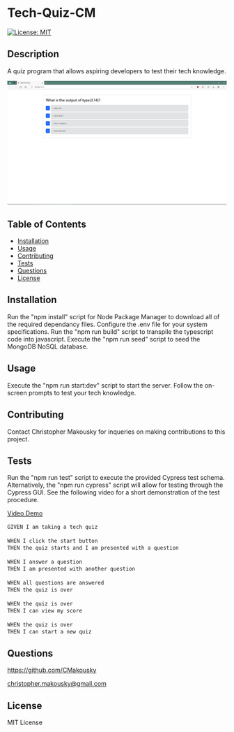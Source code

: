 # Tech-Quiz-CM
[![License: MIT](https://img.shields.io/badge/License-MIT-yellow.svg)](https://opensource.org/licenses/MIT)

## Description

A quiz program that allows aspiring developers to test their tech knowledge.

![plot](./images/Tech-Quiz-CM-Screenshot.jpg)

## Table of Contents

- [Installation](#installation)
- [Usage](#usage)
- [Contributing](#contributing)
- [Tests](#tests)
- [Questions](#questions)
- [License](#license)

## Installation

Run the "npm install" script for Node Package Manager to download all of the required dependancy files. Configure the .env file for your system specifications. Run the "npm run build" script to transpile the typescript code into javascript. Execute the "npm run seed" script to seed the MongoDB NoSQL database.

## Usage

Execute the "npm run start:dev" script to start the server. Follow the on-screen prompts to test your tech knowledge.

## Contributing

Contact Christopher Makousky for inqueries on making contributions to this project.

## Tests

Run the "npm run test" script to execute the provided Cypress test schema. Alternatively, the "npm run cypress" script will allow for testing through the Cypress GUI. See the following video for a short demonstration of the test procedure.

[Video Demo](https://drive.google.com/file/d/1fPmoc0BQ-kN7hSb453NeG13QI8K-w9hD/view?usp=sharing)

    GIVEN I am taking a tech quiz

    WHEN I click the start button
    THEN the quiz starts and I am presented with a question

    WHEN I answer a question
    THEN I am presented with another question

    WHEN all questions are answered
    THEN the quiz is over

    WHEN the quiz is over
    THEN I can view my score

    WHEN the quiz is over
    THEN I can start a new quiz

## Questions

https://github.com/CMakousky

christopher.makousky@gmail.com

## License

MIT License